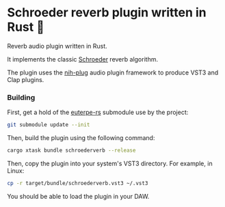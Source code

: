 # Schroeder reverb plugin written in Rust 🦀

Reverb audio plugin written in Rust. 

It implements the classic [Schroeder](https://ccrma.stanford.edu/~jos/pasp/Schroeder_Reverberators.html) reverb algorithm.

The plugin uses the [nih-plug](https://github.com/robbert-vdh/nih-plug.git)  audio plugin framework to produce VST3 and Clap plugins.

### Building

First, get a hold of the [euterpe-rs](https://github.com/mirrorganger/euterpe-rs.git) submodule use by the project:

```bash
git submodule update --init
```

Then, build the plugin using the following command:


```bash
cargo xtask bundle schroederverb --release
```

Then, copy the plugin into your system's VST3 directory. For example, in Linux:

```bash
cp -r target/bundle/schroederverb.vst3 ~/.vst3
```

You should be able to load the plugin in your DAW.
